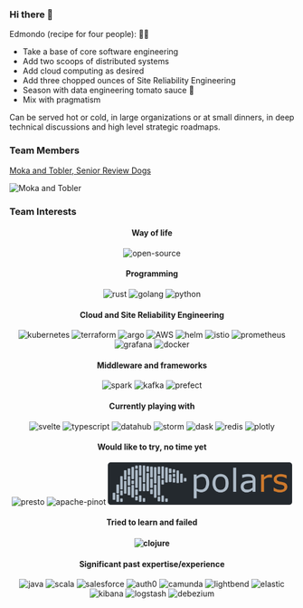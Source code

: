 <div style="background-color: light-gray;">
 
### Hi there 👋

Edmondo (recipe for four people): 🧑‍🍳
- Take a base of core software engineering
- Add two scoops of distributed systems
- Add cloud computing as desired
- Add three chopped ounces of Site Reliability Engineering
- Season with data engineering tomato sauce  🍅
- Mix with pragmatism

 Can be served hot or cold, in large organizations or at small dinners, in deep technical discussions and high level strategic roadmaps.

### Team Members

[Moka and Tobler, Senior Review Dogs](https://github.com/reviewdog/reviewdog)

![Moka and Tobler](moka_tobler.png)

### Team Interests

<h4 align="center">Way of life</h4>
<p align="center">
 <img src="https://www.vectorlogo.zone/logos/opensource/opensource-ar21.svg" alt="open-source"/>
</p>

<h4 align="center">Programming</h4>
<p align="center">
 <img src="https://www.vectorlogo.zone/logos/rust-lang/rust-lang-ar21.svg" alt="rust"/> 
 <img src="https://www.vectorlogo.zone/logos/golang/golang-ar21.svg" alt="golang"/>
 <img src="https://www.vectorlogo.zone/logos/python/python-icon.svg" alt="python"/>
</p>

<h4 align="center">Cloud and Site Reliability Engineering</h4>
<p align="center">
  <img src="https://www.vectorlogo.zone/logos/kubernetes/kubernetes-icon.svg" alt="kubernetes"/>
  <img src="https://www.vectorlogo.zone/logos/terraformio/terraformio-ar21.svg" alt="terraform"/>
  <img src="https://www.vectorlogo.zone/logos/argoprojio/argoprojio-ar21.svg" alt="argo"/>
  <img src="https://www.vectorlogo.zone/logos/amazon_aws/amazon_aws-ar21.svg" alt="AWS"/>
  <img src="https://www.vectorlogo.zone/logos/helmsh/helmsh-ar21.svg" alt="helm" />
  <img src="https://www.vectorlogo.zone/logos/istioio/istioio-ar21.svg" alt="istio"/>
  <img src="https://www.vectorlogo.zone/logos/prometheusio/prometheusio-ar21.svg" alt="prometheus"/>
  <img src="https://www.vectorlogo.zone/logos/grafana/grafana-ar21.svg" alt="grafana"/>
  <img src="https://www.vectorlogo.zone/logos/docker/docker-official.svg" alt="docker" height="65"/>
</p>

<h4 align="center">Middleware and frameworks</h4>
<p align="center">
  <img src="https://www.vectorlogo.zone/logos/apache_spark/apache_spark-ar21.svg" alt="spark"/>
  <img src="https://www.vectorlogo.zone/logos/apache_kafka/apache_kafka-ar21.svg" alt="kafka"/>
  <img src="https://github.com/PrefectHQ/prefect/blob/1998adfdcc8760289b46235714d3f6bbad9fa8cd/docs/img/logos/prefect-2-logo-dark.png" alt="prefect" height="65"/>
</p> 


<h4 align="center">Currently playing with</h4>
<p align="center">
  <img src="https://github.com/sveltejs/svelte/blob/3173fdde8961ba79e238b9de98799064ff88117f/sites/svelte.dev/static/svelte-logo-vertical.svg" alt="svelte" height="65"/>
  <img src="https://www.vectorlogo.zone/logos/typescriptlang/typescriptlang-ar21.svg" alt="typescript"/>
  <img src="https://www.vectorlogo.zone/logos/datahub/datahub-ar21.svg" alt="datahub"/>
  <img src="https://www.vectorlogo.zone/logos/apache_storm/apache_storm-ar21.svg" alt="storm"/>  
  <img src="https://www.vectorlogo.zone/logos/dask/dask-ar21.svg" alt="dask"/>
  <img src="https://www.vectorlogo.zone/logos/redis/redis-ar21.svg" alt="redis"/>
  <img src="https://www.vectorlogo.zone/logos/plot_ly/plot_ly-ar21.svg" alt="plotly"/>
</p> 

<h4 align="center">Would like to try, no time yet</h4>
<p align="center">
 <img src="https://www.vectorlogo.zone/logos/prestodb/prestodb-ar21.svg" alt="presto"/>
 <img src="https://pinot.apache.org/img/pinot-navbar-logo-722f37.svg" alt="apache-pinot" height="75"/>
 <img src="https://raw.githubusercontent.com/pola-rs/polars-static/master/logos/polars_github_logo_rect_dark_name.svg" height="75"/>
 
 
</p>

<h4 align="center">Tried to learn and failed</h4>
<h4 align="center">
  <img src="https://www.vectorlogo.zone/logos/clojure/clojure-ar21.svg" alt="clojure"/>
</h4>

<h4 align="center">Significant past expertise/experience</h4>
<p align="center">
 <img src="https://www.vectorlogo.zone/logos/java/java-horizontal.svg" alt="java"/> 
 <img src="https://www.vectorlogo.zone/logos/scala-lang/scala-lang-ar21.svg" alt="scala"/>
 <img src="https://www.vectorlogo.zone/logos/salesforce/salesforce-ar21.svg" alt="salesforce"/>
 <img src="https://www.vectorlogo.zone/logos/auth0/auth0-ar21.svg" alt="auth0"/>
 <img src="https://www.vectorlogo.zone/logos/camunda/camunda-ar21.svg" alt="camunda"/>
 <img src="https://www.vectorlogo.zone/logos/lightbend/lightbend-ar21.svg" alt="lightbend"/>
 <img src="https://www.vectorlogo.zone/logos/elastic/elastic-ar21.svg" alt="elastic"/>
 <img src="https://www.vectorlogo.zone/logos/elasticco_kibana/elasticco_kibana-ar21.svg" alt="kibana"/>
 <img src="https://www.vectorlogo.zone/logos/elasticco_logstash/elasticco_logstash-ar21.svg" alt="logstash"/>
 <img src="https://www.vectorlogo.zone/logos/debeziumio/debeziumio-ar21.svg" alt="debezium"/>
</p>

</div>
    

    
      
    



